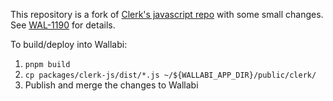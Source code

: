 This repository is a fork of [Clerk's javascript repo](https://github.com/clerk/javascript) with some small changes. See [WAL-1190](https://linear.app/wallabi/issue/WAL-1190/fork-clerkjavascript-and-patch) for details.

To build/deploy into Wallabi:

1.  `pnpm build`
1.  `cp packages/clerk-js/dist/*.js ~/${WALLABI_APP_DIR}/public/clerk/`
1.  Publish and merge the changes to Wallabi
